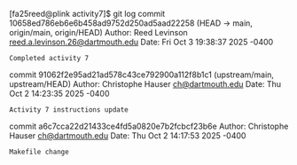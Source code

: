 [fa25reed@plink activity7]$ git log
commit 10658ed786eb6e6b458ad9752d250ad5aad22258 (HEAD -> main, origin/main, origin/HEAD)
Author: Reed Levinson <reed.a.levinson.26@dartmouth.edu>
Date:   Fri Oct 3 19:38:37 2025 -0400

    Completed activity 7

commit 91062f2e95ad21ad578c43ce792900a112f8b1c1 (upstream/main, upstream/HEAD)
Author: Christophe Hauser <ch@dartmouth.edu>
Date:   Thu Oct 2 14:23:35 2025 -0400

    Activity 7 instructions update

commit a6c7cca22d21433ce4fd5a0820e7b2fcbcf23b6e
Author: Christophe Hauser <ch@dartmouth.edu>
Date:   Thu Oct 2 14:17:53 2025 -0400

    Makefile change
